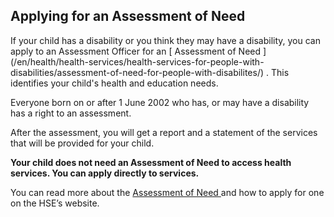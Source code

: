 ##  Applying for an Assessment of Need

If your child has a disability or you think they may have a disability, you
can apply to an Assessment Officer for an [ Assessment of Need
](/en/health/health-services/health-services-for-people-with-
disabilities/assessment-of-need-for-people-with-disabilites/) . This
identifies your child's health and education needs.

Everyone born on or after 1 June 2002 who has, or may have a disability has a
right to an assessment.

After the assessment, you will get a report and a statement of the services
that will be provided for your child.

**Your child does not need an Assessment of Need to access health services.
You can apply directly to services.**

You can read more about the [ Assessment of Need
](https://www.hse.ie/eng/services/list/4/disability/disability-assessment/)
and how to apply for one on the HSE’s website.
